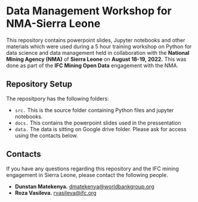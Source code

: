 # Data Management Workshop for NMA-Sierra Leone
This repository contains powerpoint slides, Jupyter notebooks and other materials which were used during a 5 hour training workshop on Python for data science and data management held in collaboration with the **National Mining Agency (NMA)** of **Sierra Leone** on **August 18-19, 2022.** This was done as part of the **IFC Mining Open Data** engagement with the NMA. 
## Repository Setup
The repositpory has the following folders:

- ```src.``` This is the source folder containing Python files and jupyter notebooks.
- ```docs.``` This contains the powerpoint slides used in the pressentation
- ```data.``` The data is sitting on Google drive folder. Please ask for access using the contacts below.

## Contacts
If you have any questions regarding this repository and the IFC mining engagement in Sierra Leone, please contact the following people.

- **Dunstan Matekenya.** dmatekenya@worldbankgroup.org
- **Roza Vasileva.** rvasileva@ifc.org
   